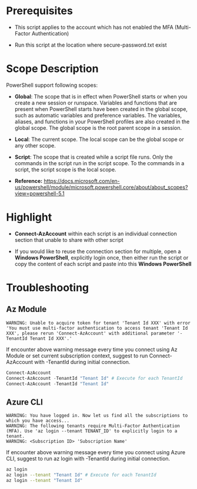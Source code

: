 # Prerequisites

- This script applies to the account which has not enabled the MFA (Multi-Factor Authentication)

- Run this script at the location where secure-password.txt exist

# Scope Description

PowerShell support following scopes:

- **Global**: The scope that is in effect when PowerShell starts or when you create a new session or runspace. Variables and functions that are present when PowerShell starts have been created in the global scope, such as automatic variables and preference variables. The variables, aliases, and functions in your PowerShell profiles are also created in the global scope. The global scope is the root parent scope in a session.

- **Local**: The current scope. The local scope can be the global scope or any other scope.

- **Script**: The scope that is created while a script file runs. Only the commands in the script run in the script scope. To the commands in a script, the script scope is the local scope.

- **Reference:** https://docs.microsoft.com/en-us/powershell/module/microsoft.powershell.core/about/about_scopes?view=powershell-5.1

# Highlight

- **Connect-AzAccount** within each script is an individual connection section that unable to share with other script

- If you would like to reuse the connection section for multiple, open a **Windows PowerShell**, explicitly login once, then either run the script or copy the content of each script and paste into this **Windows PowerShell**

# Troubleshooting

## Az Module
```
WARNING: Unable to acquire token for tenant 'Tenant Id XXX' with error 'You must use multi-factor authentication to access tenant 'Tenant Id XXX', please rerun 'Connect-AzAccount' with additional parameter '-TenantId Tenant Id XXX'.'
```

If encounter above warning message every time you connect using Az Module or set current subscription context, suggest to run Connect-AzAccount with -TenantId during initial connection. 

```PowerShell
Connect-AzAccount
Connect-AzAccount -TenantId "Tenant Id" # Execute for each TenantId
Connect-AzAccount -TenantId "Tenant Id"
```

## Azure CLI

```
WARNING: You have logged in. Now let us find all the subscriptions to which you have access...
WARNING: The following tenants require Multi-Factor Authentication (MFA). Use 'az login --tenant TENANT_ID' to explicitly login to a tenant.
WARNING: <Subscription ID> 'Subscription Name'
```

If encounter above warning message every time you connect using Azure CLI, suggest to run az login with -TenantId during initial connection. 

```Bash
az login
az login --tenant "Tenant Id" # Execute for each TenantId
az login --tenant "Tenant Id"
```